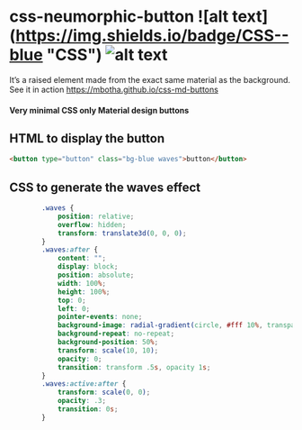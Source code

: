 # css-neumorphic-button ![alt text] (https://img.shields.io/badge/CSS--blue "CSS") ![alt text](https://img.shields.io/badge/HTML5--blue "CSS")
It’s a raised element made from the exact same material as the background.
 See it in action https://mbotha.github.io/css-md-buttons



 
 #### Very minimal CSS only Material design buttons
## HTML to display the button

```html
<button type="button" class="bg-blue waves">button</button>
```
## CSS to generate the waves effect

```css
        .waves {
            position: relative;
            overflow: hidden;
            transform: translate3d(0, 0, 0);
        }
        .waves:after {
            content: "";
            display: block;
            position: absolute;
            width: 100%;
            height: 100%;
            top: 0;
            left: 0;
            pointer-events: none;
            background-image: radial-gradient(circle, #fff 10%, transparent 10.01%);
            background-repeat: no-repeat;
            background-position: 50%;
            transform: scale(10, 10);
            opacity: 0;
            transition: transform .5s, opacity 1s;
        }
        .waves:active:after {
            transform: scale(0, 0);
            opacity: .3;
            transition: 0s;
        }
 ```
        

